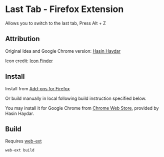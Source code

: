 # Last Tab - Firefox Extension
Allows you to switch to the last tab, Press Alt + Z

## Attribution
Original Idea and Google Chrome version: [Hasin Haydar](https://github.com/hasinhayder/LastTab)

Icon credit: [Icon Finder](https://www.iconfinder.com/icons/9469/breakoff_tab_icon)

## Install
Install from [Add-ons for Firefox](https://addons.mozilla.org/en-US/firefox/addon/last-tab/)

Or build manually in local following build instruction specified below.

You may install it for Google Chrome from [Chrome Web Store](https://chrome.google.com/webstore/detail/lasttab/elipildglihdiclllmcglejppnmegbnc), provided by Hasin Haydar.

## Build
Requires [web-ext](https://extensionworkshop.com/documentation/develop/getting-started-with-web-ext/)
```
web-ext build
```
